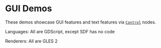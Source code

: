 # GUI Demos

These demos showcase GUI features and text features via
[`Control`](https://docs.godotengine.org/en/latest/classes/class_control.html) nodes.

Languages: All are GDScript, except SDF has no code

Renderers: All are GLES 2
